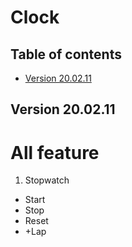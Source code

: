 # Clock

## Table of contents
- [Version 20.02.11](#Version-200211)

## Version 20.02.11
# All feature
1. Stopwatch
- Start
- Stop
- Reset
- +Lap